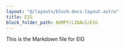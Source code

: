 ```yaml
---
layout: "@/layouts/block-docs-layout.astro"
title: EIG
block_folder_path: NUMPY/LINALG/EIG
---
```


This is the Markdown file for EIG

